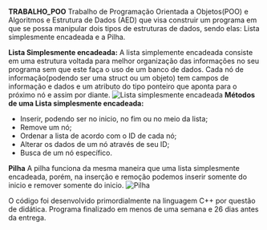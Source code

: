 **TRABALHO_POO**
Trabalho de Programação Orientada a Objetos(POO) e Algoritmos e Estrutura de Dados (AED) que visa construir um programa em que se possa manipular dois tipos de estruturas de dados, sendo elas: Lista simplesmente encadeada e a Pilha.

**Lista Simplesmente encadeada:**
A lista simplemente encadeada consiste em uma estrutura voltada para melhor organização das informações no seu programa sem que este faça o uso de um banco de dados. Cada nó de informação(podendo ser uma struct ou um objeto) tem campos de informação e dados e um atributo do tipo ponteiro que aponta para o próximo nó e assim por diante.
![Lista simplesmente encadeada](https://encrypted-tbn0.gstatic.com/images?q=tbn%3AANd9GcSgxWfKCdqbFY0xEggGpAJVA8IDhAhc0gvNm7UngeAjf6LjqTks)
**Métodos de uma Lista simplesmente encadeada:**
* Inserir, podendo ser no inicio, no fim ou no meio da lista;
* Remove um nó;
* Ordenar a lista de acordo com o ID de cada nó;
* Alterar os dados de um nó através de seu ID;
* Busca de um nó específico.

**Pilha**
A pilha funciona da mesma maneira que uma lista simplesmente encadeada, porém, na inserção e remoção podemos inserir somente do inicio e remover somente do inicio.
![Pilha](http://pds26.egloos.com/pds/201405/12/87/a0278987_5370b1e2653c7.jpg)


O código foi desenvolvido primordialmente na linguagem C++ por questão de didática.
Programa finalizado em menos de uma semana e 26 dias antes da entrega.
